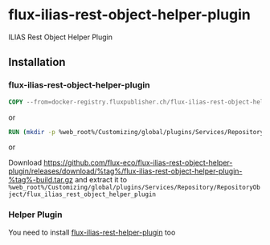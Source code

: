 # flux-ilias-rest-object-helper-plugin

ILIAS Rest Object Helper Plugin

## Installation

### flux-ilias-rest-object-helper-plugin

```dockerfile
COPY --from=docker-registry.fluxpublisher.ch/flux-ilias-rest-object-helper-plugin:%tag% /flux-ilias-rest-object-helper-plugin %web_root%/Customizing/global/plugins/Services/Repository/RepositoryObject/flux_ilias_rest_object_helper_plugin
```

or

```dockerfile
RUN (mkdir -p %web_root%/Customizing/global/plugins/Services/Repository/RepositoryObject/flux_ilias_rest_object_helper_plugin && cd %web_root%/Customizing/global/plugins/Services/Repository/RepositoryObject/flux_ilias_rest_object_helper_plugin && wget -O - https://github.com/flux-eco/flux-ilias-rest-object-helper-plugin/releases/download/%tag%/flux-ilias-rest-object-helper-plugin-%tag%-build.tar.gz | tar -xz --strip-components=1)
```

or

Download https://github.com/flux-eco/flux-ilias-rest-object-helper-plugin/releases/download/%tag%/flux-ilias-rest-object-helper-plugin-%tag%-build.tar.gz and extract it to `%web_root%/Customizing/global/plugins/Services/Repository/RepositoryObject/flux_ilias_rest_object_helper_plugin`

### Helper Plugin

You need to install [flux-ilias-rest-helper-plugin](https://github.com/flux-caps/flux-ilias-rest-helper-plugin) too
